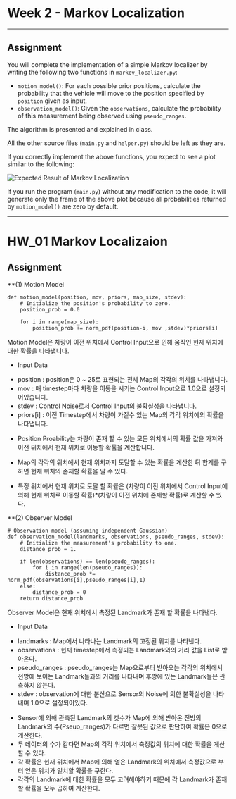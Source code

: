 # Week 2 - Markov Localization

---

[//]: # (Image References)
[plot]: ./markov.gif

## Assignment

You will complete the implementation of a simple Markov localizer by writing the following two functions in `markov_localizer.py`:

* `motion_model()`: For each possible prior positions, calculate the probability that the vehicle will move to the position specified by `position` given as input.
* `observation_model()`: Given the `observations`, calculate the probability of this measurement being observed using `pseudo_ranges`.

The algorithm is presented and explained in class.

All the other source files (`main.py` and `helper.py`) should be left as they are.

If you correctly implement the above functions, you expect to see a plot similar to the following:

![Expected Result of Markov Localization][plot]

If you run the program (`main.py`) without any modification to the code, it will generate only the frame of the above plot because all probabilities returned by `motion_model()` are zero by default.

---

# HW_01 Markov Localizaion

## Assignment	

**(1) Motion Model


    def motion_model(position, mov, priors, map_size, stdev):
        # Initialize the position's probability to zero.
        position_prob = 0.0
        
        for i in range(map_size):
            position_prob += norm_pdf(position-i, mov ,stdev)*priors[i]

Motion Model은 차량이 이전 위치에서 Control Input으로 인해 움직인 현재 위치에 대한 확률을 나타냅니다.
- Input Data
 * position : position은 0 ~ 25로 표현되는 전체 Map의 각각의 위치를 나타냅니다.
 * mov : 매 timestep마다 차량을 이동을 시키는 Control Input으로 1.0으로 설정되어있습니다.
 * stdev : Control Noise로서 Control Input의 불확실성을 나타냅니다.
 * priors[i] : 이전 Timestep에서 차량이 가질수 있는 Map의 각각 위치에의 확률을 나타냅니다.

- Position Proability는 차량이 존재 할 수 있는 모든 위치에서의 확률 값을 가져와 이전 위치에서 현재 위치로 이동할 확률을 계산합니다.
- Map의 각각의 위치에서 현재 위치까지 도달할 수 있는 확률을 계산한 뒤 합계를 구하면 현재 위치의 존재할 확률을 알 수 있다.

- 특정 위치에서 현재 위치로 도달 할 확률은 (차량이 이전 위치에서 Control Input에 의해 현재 위치로 이동할 확률)*(차량이 이전 위치에 존재할 확률)로 계산할 수 있다.

        

**(2) Observer Model


    # Observation model (assuming independent Gaussian)
    def observation_model(landmarks, observations, pseudo_ranges, stdev):
        # Initialize the measurement's probability to one.
        distance_prob = 1.
        
        if len(observations) == len(pseudo_ranges):
            for i in range(len(pseudo_ranges)):
                distance_prob *= norm_pdf(observations[i],pseudo_ranges[i],1)
        else: 
            distance_prob = 0
        return distance_prob


Observer Model은 현재 위치에서 측정된 Landmark가 존재 할 확률을 나타낸다.
- Input Data
 * landmarks : Map에서 나타나는 Landmark의 고정된 위치를 나타낸다.
 * observations : 현재 timestep에서 측정되는 Landmark와의 거리 값을 List로 받아온다.
 * pseudo_ranges : pseudo_ranges는 Map으로부터 받아오는 각각의 위치에서 전방에 보이는 Landmark들과의 거리를 나타내며 후방에 있는 Landmark들은 관측하지 않는다.	
 * stdev : observation에 대한 분산으로 Sensor의 Noise에 의한 불확실성을 나타내며 1.0으로 설정되어있다.


- Sensor에 의해 관측된 Landmark의 갯수가 Map에 의해 받아온 전방의 Landmark의 수(Pseuo_ranges)가 다르면 잘못된 값으로 판단하여 확률은 0으로 계산한다.
- 두 데이터의 수가 같다면 Map의 각각 위치에서 측정값의 위치에 대한 확률을 계산할 수 있다.
- 각 확률은 현재 위치에서 Map에 의해 얻은 Landmark의 위치에서 측정값으로 부터 얻은 위치가 일치할 확률을 구한다.
- 각각의 Landmark에 대한 확률을 모두 고려해야하기 때문에 각 Landmark가 존재할 확률을 모두 곱하여 계산한다.



